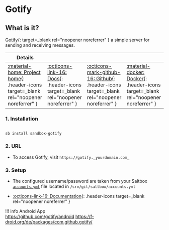 # Gotify

## What is it?

[Gotify](https://gotify.net/){: target=_blank rel="noopener noreferrer" } a simple server for sending and receiving messages.

| Details     |             |             |             |
|-------------|-------------|-------------|-------------|
| [:material-home: Project home](https://gotify.net/){: .header-icons target=_blank rel="noopener noreferrer" } | [:octicons-link-16: Docs](https://gotify.github.io/api-docs/){: .header-icons target=_blank rel="noopener noreferrer" } | [:octicons-mark-github-16: Github](https://github.com/gotify/server){: .header-icons target=_blank rel="noopener noreferrer" } | [:material-docker: Docker](https://hub.docker.com/r/gotify/server){: .header-icons target=_blank rel="noopener noreferrer" }|

### 1. Installation

``` shell

sb install sandbox-gotify

```

### 2. URL

- To access Gotify, visit `https://gotify._yourdomain.com_`

### 3. Setup

- The configured username/password are taken from your Saltbox [`accounts.yml`](../../saltbox/install/install.md#configuration) file located in `/srv/git/saltbox/accounts.yml`

- [:octicons-link-16: Documentation](https://gotify.github.io/api-docs/){: .header-icons target=_blank rel="noopener noreferrer" }

!!! info
    Android App <br />
    <https://github.com/gotify/android>
    <https://f-droid.org/de/packages/com.github.gotify/>
